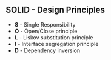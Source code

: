 
## SOLID - Design Principles  ##
 - **S** - Single Responsibility 
 - **O** - Open/Close principle
 - **L** - Liskov substitution principle
 - **I** - Interface segregation principle
 - **D** - Dependency inversion





















